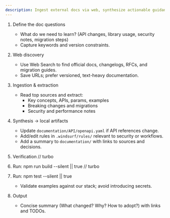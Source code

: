 ```yaml
---
description: Ingest external docs via web, synthesize actionable guidance, and update specs/rules safely
---
```


1. Define the doc questions
   - What do we need to learn? (API changes, library usage, security notes, migration steps)
   - Capture keywords and version constraints.

2. Web discovery
   - Use Web Search to find official docs, changelogs, RFCs, and migration guides.
   - Save URLs; prefer versioned, text-heavy documentation.

3. Ingestion & extraction
   - Read top sources and extract:
     - Key concepts, APIs, params, examples
     - Breaking changes and migrations
     - Security and performance notes

4. Synthesis → local artifacts
   - Update `documentation/API/openapi.yaml` if API references change.
   - Add/edit rules in `.windsurf/rules/` relevant to security or workflows.
   - Add a summary to `documentation/` with links to sources and decisions.

5. Verification
// turbo
6. Run: npm run build --silent || true
// turbo
7. Run: npm test --silent || true
   - Validate examples against our stack; avoid introducing secrets.

6. Output
   - Concise summary (What changed? Why? How to adopt?) with links and TODOs.
